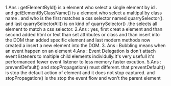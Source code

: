1.Ans :
 getElementById() is a element who select a single element by id . and getElementByClassName() is a element who select a maltipul by class name . and who is the first matches a css selector named quarrySelector(). and last quarrySelectorAll() is on kind of quarrySelector() .the selects all element to match a css selector.
 2.Ans :
  yes, first creat a element and than second added html or text than set attributes or class and than insert into the DOM than added specific element and last modern methods now created a  insert a new element into the DOM.
 3. Ans :
Bubbling means when an event happen on an element
4.Ans : 
Event Delegation is don't attach event listeners to maltiple child elements individully.It's very usefull it's performanced fewer event listener to less memory faster excution. 
5.Ans :
 preventDefault() and stopPropagation() must different. that preventDefault() is  stop the default action of element
 and it does not stop captured. and stopPropagation() is the stop the event flow and won't the parent element
